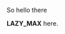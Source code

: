 So hello there 
<p><strong>LAZY_MAX</strong> here.</p>
<body style="background-image: url('https://www.pinterest.com/pin/353251164527325024/');"></body>
